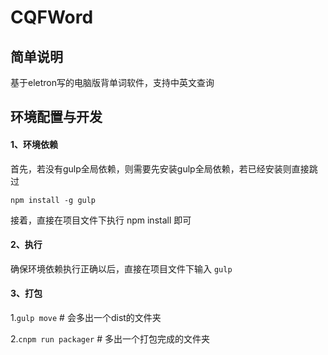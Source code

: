 # CQFWord
## 简单说明

  基于eletron写的电脑版背单词软件，支持中英文查询

## 环境配置与开发

#### 1、环境依赖
  首先，若没有gulp全局依赖，则需要先安装gulp全局依赖，若已经安装则直接跳过
    
  `npm install -g gulp`
    
  接着，直接在项目文件下执行 npm install 即可
  
#### 2、执行

  确保环境依赖执行正确以后，直接在项目文件下输入 `gulp`
  
#### 3、打包
 
  1.`gulp move` # 会多出一个dist的文件夹
  
  2.`cnpm run packager` # 多出一个打包完成的文件夹
  
  
